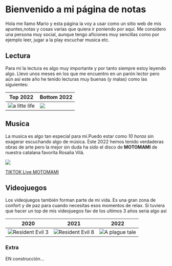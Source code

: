 # Bienvenido a mi página de notas

Hola me llamo Mario y esta página la voy a usar como un sitio web de mis apuntes,notas y cosas varias que quiera
ir poniendo por aquí. Me considero una persona muy social, aunque tengo aficiones muy sencillas como por ejemplo leer, jugar a la play
escuchar musica etc.

## Lectura

Para mí la lectura es algo muy importante y por tanto siempre estoy leyendo algo. Llevo unos meses en los que me encuentro en un parón lector pero aún así este año he tenido lecturas muy buenas (y malas) como las siguientes:

|Top 2022 | Bottom 2022 |
|   ---    |  --- |   
| ![a litte life](https://encrypted-tbn0.gstatic.com/images?q=tbn:ANd9GcR2lrkHwiWKLRnjzsLskclFR9HY-TV1e8z60-oAM4ZqaEUYYa1LyRGmMjROSH3HHI1mNWg&usqp=CAU) |![](https://encrypted-tbn0.gstatic.com/images?q=tbn:ANd9GcSLmdVZo0y8IhjFSJkBQJtkV7T34LgxAoFfnQ&usqp=CAU)


## Musica 

La musica es algo tan especial para mí.Puedo estar como *10 horas* sin exagerar escuchando algo de música. Este 2022 hemos tenido verdaderas obras de arte pero la mejor sin duda ha sido el disco de  **MOTOMAMI** de nuestra catalana favorita Rosalia Vilá.

![](https://encrypted-tbn0.gstatic.com/images?q=tbn:ANd9GcS-YD6IjPPs22Am4oxrMY477qopWdSNZ8TkFQ&usqp=CAU)

[ TIKTOK Live MOTOMAMI](https://www.youtube.com/watch?v=y51P8HNpwaM)


## Videojuegos

Los videojuegos también forman parte de mi vida. Es una gran zona de confort y de paz para cuando necesitas esos momentos de relax.
Si tuviera que hacer un top de mis videojuegos fav de los ultimos 3 años seria algo así

| 2020 | 2021 | 2022 |
| --- | --- | --- |
|![Resident Evil 3](https://encrypted-tbn0.gstatic.com/images?q=tbn:ANd9GcRJNFMslJgqUWEAq4WpZl_kGa4WkjDEzh1vgQ&usqp=CAU)| ![Resident Evil 8](https://encrypted-tbn0.gstatic.com/images?q=tbn:ANd9GcTPCSWVFBZbBPre8DC3Jj2jX1KbfbqLHH5NbQ&usqp=CAU)    |   ![A plague tale](https://encrypted-tbn0.gstatic.com/images?q=tbn:ANd9GcRgISA_Cg8AcTOvhk32FBwkFPYKc6yPTn8TCA&usqp=CAU)    |

### Extra

EN construcción...
